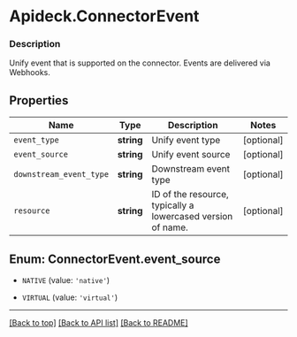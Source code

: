 # Apideck.ConnectorEvent

### Description

Unify event that is supported on the connector. Events are delivered via Webhooks.

## Properties
Name | Type | Description | Notes
------------ | ------------- | ------------- | -------------
`event_type` | **string** | Unify event type | [optional] 
`event_source` | **string** | Unify event source | [optional] 
`downstream_event_type` | **string** | Downstream event type | [optional] 
`resource` | **string** | ID of the resource, typically a lowercased version of name. | [optional] 





<a name="EVENT_SOURCE"></a>
## Enum: ConnectorEvent.event_source


* `NATIVE` (value: `'native'`)

* `VIRTUAL` (value: `'virtual'`)




---

[[Back to top]](#) [[Back to API list]](../../../../README.md#documentation-for-api-endpoints) [[Back to README]](../../../../README.md)


